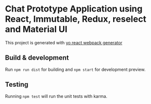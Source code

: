 # Chat Prototype Application using React, Immutable, Redux, reselect and Material UI

This project is generated with [yo react webpack generator](https://github.com/newtriks/generator-react-webpack)

## Build & development

Run `npm run dist` for building and `npm start` for development preview.

## Testing

Running `npm test` will run the unit tests with karma.
